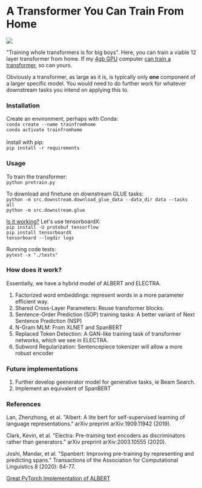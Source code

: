 # A Transformer You Can Train From Home
<image src = "img/meme.jpg">

"Training whole transformers is for big boys". Here, you can train a viable 12 layer transformer from home. If my [4gb GPU](img/gpu2.png) computer [can train a transformer](img/pretrain2.png), so can yours.  

Obviously a transformer, as large as it is, is typically only __one__ component of a larger specific model. You would need to do further work for whatever downstream tasks you intend on applying this to. 

### Installation
Create an environment, perhaps with Conda:  
`conda create --name trainfromhome`  
`conda activate trainfromhome`  
</br>
Install with pip:  
`pip install -r requirements`    

### Usage
To train the transformer:  
`python pretrain.py`  

To download and finetune on downstream GLUE tasks:  
`python -m src.downstream.download_glue_data --data_dir data --tasks all`  
`python -m src.downstream.glue`

[Is it working?](img/Discriminator_Generator_Loss.png) Let's use tensorboardX:  
`pip install -U protobuf tensorflow`  
`pip install tensorboardX`  
`tensorboard --logdir logs`  

Running code tests:  
`pytest -x "./tests"`  

### How does it work?
Essentially, we have a hybrid model of ALBERT and ELECTRA. 
1. Factorized word embeddings: represent words in a more parameter efficient way.
2. Shared Cross-Layer Parameters: Reuse transformer blocks.
3. Sentence-Order Prediction (SOP) training tasks: A better variant of Next Sentence Prediction (NSP)
4. N-Gram MLM: From XLNET and SpanBERT
5. Replaced Token Detection: A GAN-like training task of transformer networks, which we see in ELECTRA.
6. Subword Regularization: Sentencepiece tokenizer will allow a more robust encoder

### Future implementations
1. Further develop geenerator model for generative tasks, ie Beam Search.
2. Implement an equivalent of SpanBERT

### References
Lan, Zhenzhong, et al. "Albert: A lite bert for self-supervised learning of language representations." arXiv preprint arXiv:1909.11942 (2019).  

Clark, Kevin, et al. "Electra: Pre-training text encoders as discriminators rather than generators." arXiv preprint arXiv:2003.10555 (2020).  
 
Joshi, Mandar, et al. "Spanbert: Improving pre-training by representing and predicting spans." Transactions of the Association for Computational Linguistics 8 (2020): 64-77.

[Great PyTorch Implementation of ALBERT](https://github.com/graykode/ALBERT-Pytorch)

